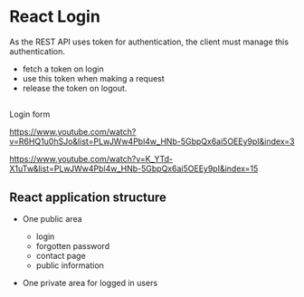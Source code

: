 # React Login

As the REST API uses token for authentication, the client must manage this authentication.

* fetch a token on login
* use this token when making a request
* release the token on logout.


## 

Login form

https://www.youtube.com/watch?v=R6HQ1u0hSJo&list=PLwJWw4Pbl4w_HNb-5GbpQx6ai5OEEy9pI&index=3

https://www.youtube.com/watch?v=K_YTd-X1uTw&list=PLwJWw4Pbl4w_HNb-5GbpQx6ai5OEEy9pI&index=15



## React application structure

* One public area
  * login
  * forgotten password
  * contact page
  * public information
   
* One private area for logged in users